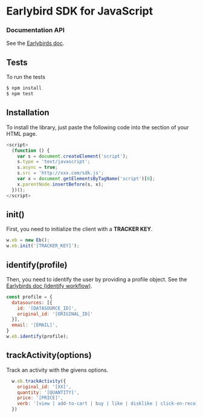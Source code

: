 # Earlybird SDK for JavaScript

### Documentation API

See the [Earlybirds doc](doc.early-birds.fr).

## Tests

To run the tests
```bash
$ npm install
$ npm test
```

## Installation

To install the library, just paste the following code into the <head> section of your HTML page.
```js
<script>
  (function () {
    var s = document.createElement('script');
    s.type = 'text/javascript';
    s.async = true;
    s.src = 'http://xxx.com/sdk.js';
    var x = document.getElementsByTagName('script')[0];
    x.parentNode.insertBefore(s, x);
  })();
</script>
```
    
## init()

First, you need to initialize the client with a **TRACKER KEY**.

```js
w.eb = new Eb();
w.eb.init('[TRACKER_KEY]');
```

## identify(profile)
Then, you need to identify the user by providing a profile object.
See the [Earlybirds doc (identify workflow)](http://doc.early-birds.fr/images/identify.png).


```js
const profile = {
  datasources: [{
    id: '[DATASOURCE_ID]',
    original_id: '[ORIGINAL_ID]'
  }],
  email: '[EMAIL]',
}
w.eb.identify(profile);
```

## trackActivity(options)

Track an activity with the givens options.

```js
  w.eb.trackActivity({
    original_id: '[XX]',
    quantity: '[QUANTITY]',
    price: '[PRICE]',
    verb: '[view | add-to-cart | buy | like | disklike | click-on-reco]'
  })
```
